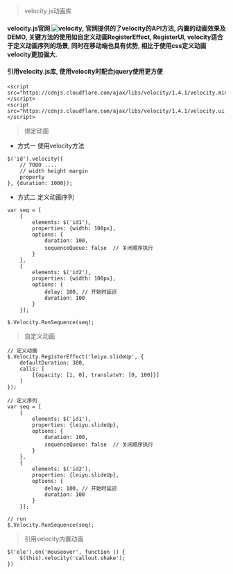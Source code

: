 > velocity js动画库	

#### velocity.js官网 ![velocity](http://velocityjs.org/), 官网提供的了velocity的API方法, 内置的动画效果及DEMO, 关键方法的使用如自定义动画RegisterEffect, RegisterUI, velocity适合于定义动画序列的场景, 同时在移动端也具有优势, 相比于使用css定义动画velocity更加强大.

#### 引用velocity.js库, 使用velocity时配合jquery使用更方便
``` shell
<script src="https://cdnjs.cloudflare.com/ajax/libs/velocity/1.4.1/velocity.min.js"></script>
<script src="https://cdnjs.cloudflare.com/ajax/libs/velocity/1.4.1/velocity.ui.js"></script>
```
> 绑定动画

- 方式一 使用velocity方法
``` shell
$('id').velocity({
	// TODO ....
	// width height margin
	property
}, {duration: 1000});
```

- 方式二 定义动画序列
``` shelll
var seq = [
	{
		elements: $('id1'),
		properties: {width: 100px},
		options: {
			duration: 100,
			sequenceQueue: false  // 关闭顺序执行
		}
	},
	{
		elements: $('id2'),
		properties: {width: 100px},
		options: {
			delay: 100, // 开始时延迟
			duration: 100
		}
	}];

$.Velocity.RunSequence(seq);
```

> 自定义动画
``` shell
// 定义动画
$.Velocity.RegisterEffect('leiyu.slideUp', {
	defaultDuration: 300,
	calls: [
		[{opacity: [1, 0], translateY: [0, 100]}]
	]
});

// 定义序列
var seq = [
	{
		elements: $('id1'),
		properties: {leiyu.slideUp},
		options: {
			duration: 100,
			sequenceQueue: false  // 关闭顺序执行
		}
	},
	{
		elements: $('id2'),
		properties: {leiyu.slideUp},
		options: {
			delay: 100, // 开始时延迟
			duration: 100
		}
	}];

// run
$.Velocity.RunSequence(seq);
```

> 引用velocity内置动画

``` shell
$('ele').on('mouseover', function () {
	$(this).velocity('callout.shake');
})
```

